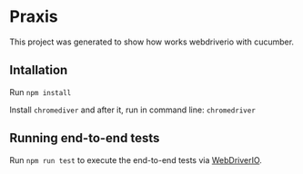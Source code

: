 # Praxis

This project was generated to show how works webdriverio with cucumber.

## Intallation

Run `npm install`

Install `chromediver` and after it, run in command line: `chromedriver`

## Running end-to-end tests

Run `npm run test` to execute the end-to-end tests via [WebDriverIO](http://webdriver.io/).
